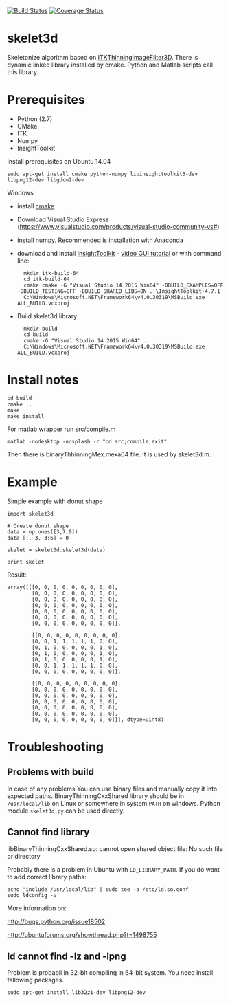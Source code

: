 [![Build Status](https://travis-ci.org/mjirik/skelet3d.svg)](https://travis-ci.org/mjirik/skelet3d)
[![Coverage Status](https://coveralls.io/repos/mjirik/skelet3d/badge.svg)](https://coveralls.io/r/mjirik/skelet3d)

skelet3d
========

Skeletonize algorithm based on [ITKThinningImageFilter3D](http://hdl.handle.net/1926/1292). 
There is dynamic linked library installed by cmake. Python and Matlab 
scripts call this library. 

Prerequisites
=============

  * Python (2.7)
  * CMake
  * ITK
  * Numpy
  * InsightToolkit

Install prerequisites on Ubuntu 14.04

    sudo apt-get install cmake python-numpy libinsighttoolkit3-dev libpng12-dev libgdcm2-dev
    
 Windows 
 
* install [cmake](https://cmake.org/)
* Download Visual Studio Express (https://www.visualstudio.com/products/visual-studio-community-vs#)
* install numpy. Recommended is installation with [Anaconda](https://www.continuum.io/downloads) 
* download and install [InsightToolkit](http://www.itk.org/) - [video GUI tutorial](https://www.youtube.com/watch?v=f79joU6FTFQ) or with command line:

        mkdir itk-build-64
        cd itk-build-64
        cmake cmake -G "Visual Studio 14 2015 Win64" -DBUILD_EXAMPLES=OFF -DBUILD_TESTING=OFF -DBUILD_SHARED_LIBS=ON ..\InsightToolkit-4.7.1
        C:\Windows\Microsoft.NET\Framework64\v4.0.30319\MSBuild.exe ALL_BUILD.vcxproj
* Build skelet3d library

        mkdir build
        cd build
        cmake -G "Visual Studio 14 2015 Win64" ..
        C:\Windows\Microsoft.NET\Framework64\v4.0.30319\MSBuild.exe ALL_BUILD.vcxproj
        
 


Install notes
=============


    cd build
    cmake ..
    make
    make install

For matlab wrapper run src/compile.m

    matlab -nodesktop -nosplash -r "cd src;compile;exit"

Then there is binaryThhinningMex.mexa64 file. It is used by skelet3d.m.

Example
=======

Simple example with donut shape

    import skelet3d

    # Create donut shape
    data = np.ones([3,7,9])
    data [:, 3, 3:6] = 0

    skelet = skelet3d.skelet3d(data)

    print skelet

Result:

    array([[[0, 0, 0, 0, 0, 0, 0, 0, 0],
            [0, 0, 0, 0, 0, 0, 0, 0, 0],
            [0, 0, 0, 0, 0, 0, 0, 0, 0],
            [0, 0, 0, 0, 0, 0, 0, 0, 0],
            [0, 0, 0, 0, 0, 0, 0, 0, 0],
            [0, 0, 0, 0, 0, 0, 0, 0, 0],
            [0, 0, 0, 0, 0, 0, 0, 0, 0]],

            [[0, 0, 0, 0, 0, 0, 0, 0, 0],
            [0, 0, 1, 1, 1, 1, 1, 0, 0],
            [0, 1, 0, 0, 0, 0, 0, 1, 0],
            [0, 1, 0, 0, 0, 0, 0, 1, 0],
            [0, 1, 0, 0, 0, 0, 0, 1, 0],
            [0, 0, 1, 1, 1, 1, 1, 0, 0],
            [0, 0, 0, 0, 0, 0, 0, 0, 0]],

            [[0, 0, 0, 0, 0, 0, 0, 0, 0],
            [0, 0, 0, 0, 0, 0, 0, 0, 0],
            [0, 0, 0, 0, 0, 0, 0, 0, 0],
            [0, 0, 0, 0, 0, 0, 0, 0, 0],
            [0, 0, 0, 0, 0, 0, 0, 0, 0],
            [0, 0, 0, 0, 0, 0, 0, 0, 0],
            [0, 0, 0, 0, 0, 0, 0, 0, 0]]], dtype=uint8)



Troubleshooting
===============

Problems with build
-------------------

In case of any problems You can use binary files and manually copy it into 
expected paths. BinaryThinningCxxShared library should be in `/usr/local/lib` 
on Linux or somewhere in system `PATH` on windows. Python module `skelet3d.py`
can be used directly.


Cannot find library
-------------------


libBinaryThinningCxxShared.so: cannot open shared object file: No such file or 
directory


Probably there is a problem in Ubuntu with `LD_LIBRARY_PATH`. If you do want 
to add correct library paths:

    echo "include /usr/local/lib" | sudo tee -a /etc/ld.so.conf
    sudo ldconfig -v

More information on:

http://bugs.python.org/issue18502

http://ubuntuforums.org/showthread.php?t=1498755

ld cannot find -lz and -lpng
-----------------------------

Problem is probabli in 32-bit compiling in 64-bit system. You need install fallowing packages. 
    
    sudo apt-get install lib32z1-dev libpng12-dev


